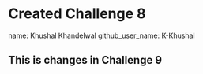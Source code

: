 # Created Challenge 8
name: Khushal Khandelwal
github_user_name: K-Khushal
## This is changes in Challenge 9
